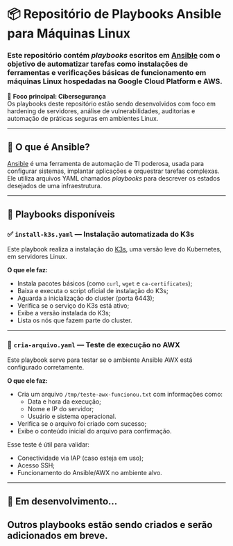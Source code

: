 # 📦 Repositório de Playbooks Ansible para Máquinas Linux

### Este repositório contém *playbooks* escritos em [Ansible](https://www.ansible.com/) com o objetivo de automatizar tarefas como instalações de ferramentas e verificações básicas de funcionamento em máquinas Linux hospedadas na Google Cloud Platform e AWS.

📌 **Foco principal: Cibersegurança**  
Os playbooks deste repositório estão sendo desenvolvidos com foco em hardening de servidores, análise de vulnerabilidades, auditorias e automação de práticas seguras em ambientes Linux.

---

## 🤖 O que é Ansible?

[Ansible](https://docs.ansible.com/) é uma ferramenta de automação de TI poderosa, usada para configurar sistemas, implantar aplicações e orquestrar tarefas complexas. Ele utiliza arquivos YAML chamados *playbooks* para descrever os estados desejados de uma infraestrutura.

---

## 📁 Playbooks disponíveis

### ✅ `install-k3s.yaml` — Instalação automatizada do K3s

Este playbook realiza a instalação do [K3s](https://k3s.io/), uma versão leve do Kubernetes, em servidores Linux.

**O que ele faz:**
- Instala pacotes básicos (como `curl`, `wget` e `ca-certificates`);
- Baixa e executa o script oficial de instalação do K3s;
- Aguarda a inicialização do cluster (porta 6443);
- Verifica se o serviço do K3s está ativo;
- Exibe a versão instalada do K3s;
- Lista os nós que fazem parte do cluster.

---

### 🧪 `cria-arquivo.yaml` — Teste de execução no AWX

Este playbook serve para testar se o ambiente Ansible AWX está configurado corretamente.

**O que ele faz:**
- Cria um arquivo `/tmp/teste-awx-funcionou.txt` com informações como:
  - Data e hora da execução;
  - Nome e IP do servidor;
  - Usuário e sistema operacional.
- Verifica se o arquivo foi criado com sucesso;
- Exibe o conteúdo inicial do arquivo para confirmação.

Esse teste é útil para validar:
- Conectividade via IAP (caso esteja em uso);
- Acesso SSH;
- Funcionamento do Ansible/AWX no ambiente alvo.

---

## 🚧 Em desenvolvimento...

Outros playbooks estão sendo criados e serão adicionados em breve. 
---
